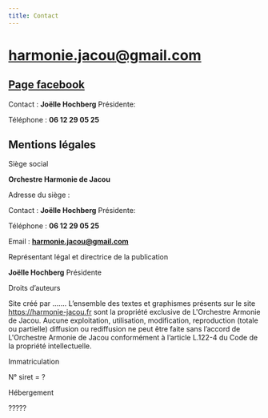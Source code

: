 ```yaml
---
title: Contact
---
```

## 

# [**harmonie.jacou@gmail.com**](harmonie.jacou@gmail.com)

## [Page facebook](https://www.facebook.com/OHMJ34)

Contact : **Joëlle Hochberg** Présidente:

Téléphone :  **06 12 29 05 25**

## Mentions légales

Siège social

**Orchestre Harmonie de Jacou** 

Adresse du siège : 

Contact : **Joëlle Hochberg** Présidente:

Téléphone :  **06 12 29 05 25**

Email : **harmonie.jacou@gmail.com**

Représentant légal et directrice de la publication

**Joëlle Hochberg** Présidente

Droits d’auteurs

Site créé par ....... L’ensemble des textes et graphismes présents sur le site https://harmonie-jacou.fr sont la propriété exclusive de L'Orchestre Armonie de Jacou. Aucune exploitation, utilisation, modification, reproduction (totale ou partielle) diffusion ou rediffusion ne peut être faite sans l’accord de L'Orchestre Armonie de Jacou conformément à l’article L.122-4 du Code de la propriété intellectuelle.

Immatriculation

N° siret = ?

Hébergement

?????
